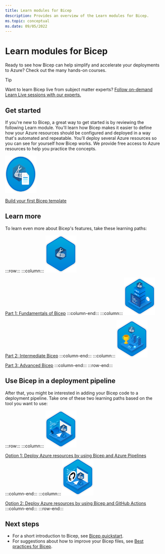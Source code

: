 ```yaml
---
title: Learn modules for Bicep
description: Provides an overview of the Learn modules for Bicep.
ms.topic: conceptual
ms.date: 09/05/2022
---
```

# Learn modules for Bicep

Ready to see how Bicep can help simplify and accelerate your deployments to Azure? Check out the many hands-on courses.

> [!TIP]
> Want to learn Bicep live from subject matter experts? [Follow on-demand Learn Live sessions with our experts.](/events/learntv/learnlive-iac-and-bicep/)

## Get started

If you're new to Bicep, a great way to get started is by reviewing the following Learn module. You'll learn how Bicep makes it easier to define how your Azure resources should be configured and deployed in a way that's automated and repeatable. You’ll deploy several Azure resources so you can see for yourself how Bicep works. We provide free access to Azure resources to help you practice the concepts.

[<img src="media/learn-bicep/build-first-bicep-template.svg" width="101" height="120" alt="The badge for the Build your first Bicep template module." role="presentation"></img>](/learn/modules/build-first-bicep-template/)

[Build your first Bicep template](/learn/modules/build-first-bicep-template/)

## Learn more

To learn even more about Bicep's features, take these learning paths:

:::row:::
:::column:::
  [<img src="media/learn-bicep/fundamentals-bicep.svg" width="101" height="120" alt="The trophy for the Fundamentals of Bicep learning path." role="presentation"></img>](/learn/paths/fundamentals-bicep/)

  [Part 1: Fundamentals of Bicep](/learn/paths/fundamentals-bicep/)
:::column-end:::
:::column:::
  [<img src="media/learn-bicep/intermediate-bicep.svg" width="101" height="120" alt="The trophy for the Intermediate Bicep learning path." role="presentation"></img>](/learn/paths/intermediate-bicep/)

  [Part 2: Intermediate Bicep](/learn/paths/intermediate-bicep/)
:::column-end:::
:::column:::
  [<img src="media/learn-bicep/advanced-bicep.svg" width="101" height="120" alt="The trophy for the Advanced Bicep learning path." role="presentation"></img>](/learn/paths/advanced-bicep/)

  [Part 3: Advanced Bicep](/learn/paths/advanced-bicep/)
:::column-end:::
:::row-end:::

## Use Bicep in a deployment pipeline

After that, you might be interested in adding your Bicep code to a deployment pipeline. Take one of these two learning paths based on the tool you want to use:

:::row:::
:::column:::
  [<img src="media/learn-bicep/bicep-azure-pipelines.svg" width="101" height="120" alt="The trophy for the Deploy Azure resources using Bicep and Azure Pipelines learning path." role="presentation"></img>](/learn/paths/bicep-azure-pipelines/)
    
  [Option 1: Deploy Azure resources by using Bicep and Azure Pipelines](/learn/paths/bicep-azure-pipelines/)
:::column-end:::
:::column:::
  [<img src="media/learn-bicep/bicep-github-actions.svg" width="101" height="120" alt="The trophy for the Deploy Azure resources using Bicep and GitHub Actions learning path." role="presentation"></img>](/learn/paths/bicep-github-actions/)

  [Option 2: Deploy Azure resources by using Bicep and GitHub Actions](/learn/paths/bicep-github-actions/)
:::column-end:::
:::row-end:::

## Next steps

* For a short introduction to Bicep, see [Bicep quickstart](quickstart-create-bicep-use-visual-studio-code.md).
* For suggestions about how to improve your Bicep files, see [Best practices for Bicep](best-practices.md).
